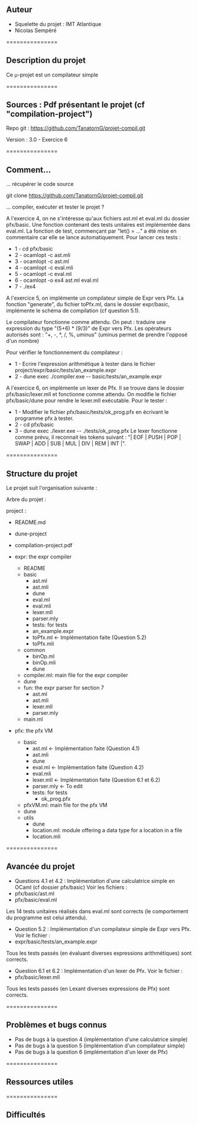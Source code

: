 Auteur
-------

- Squelette du projet : IMT Atlantique
- Nicolas Sempéré

===============

Description du projet
--------------------------

Ce μ-projet est un compilateur simple

===============

Sources : Pdf présentant le projet (cf "compilation-project")
-------

Repo git : https://github.com/TanatornG/projet-compil.git

Version : 3.0 - Exercice 6

===============

Comment...
-------

... récupérer le code source

  git clone https://github.com/TanatornG/projet-compil.git

... compiler, exécuter et tester le projet ?

  A l'exercice 4, on ne s'intéresse qu'aux fichiers ast.ml et eval.ml du dossier pfx/basic.
  Une fonction contenant des tests unitaires est implémentée dans eval.ml.
  La fonction de test, commençant par "let() = ..." a été mise en commentaire
  car elle se lance automatiquement.
  Pour lancer ces tests :
  - 1 - cd pfx/basic
  - 2 - ocamlopt -c ast.mli
  - 3 - ocamlopt -c ast.ml
  - 4 - ocamlopt -c eval.mli
  - 5 - ocamlopt -c eval.ml
  - 6 - ocamlopt -o ex4 ast.ml eval.ml
  - 7 - ./ex4

  A l'exercice 5, on implémente un compilateur simple de Expr vers Pfx.
  La fonction "generate", du fichier toPfx.ml, dans le dossier expr/basic, implémente le schéma de compilation (cf question 5.1).

  Le compilateur fonctionne comme attendu.
  On peut : traduire une expression du type "(5+6) * (9/3)" de Expr vers Pfx.
  Les opérateurs autorisés sont : "+, -, *, /, \%, uminus" (uminus permet de prendre l'opposé d'un nombre)

  Pour vérifier le fonctionnement du compilateur :
  - 1 - Ecrire l'expression arithmétique à tester dans le fichier project/expr/basic/tests/an_example.expr
  - 2 - dune exec ./compiler.exe -- basic/tests/an_example.expr

  A l'exercice 6, on implémente un lexer de Pfx.
  Il se trouve dans le dossier pfx/basic/lexer.mll et fonctionne comme attendu.
  On modifie le fichier pfx/basic/dune pour rendre le lexer.mll exécutable.
  Pour le tester :
  - 1 - Modifier le fichier pfx/basic/tests/ok_prog.pfx en écrivant le programme pfx à tester.
  - 2 - cd pfx/basic
  - 3 - dune exec ./lexer.exe -- ./tests/ok_prog.pfx
  Le lexer fonctionne comme prévu, il reconnait les tokens suivant :
  "| EOF | PUSH | POP | SWAP | ADD | SUB | MUL | DIV | REM | INT |".

===============

Structure du projet
------------------------

Le projet suit l'organisation suivante :

Arbre du projet :

project :

  - README.md

  - dune-project

  - compilation-project.pdf

  - expr: the expr compiler
    - README
    - basic
      - ast.ml
      - ast.mli
      - dune
      - eval.ml
      - eval.mli
      - lexer.mll
      - parser.mly
      - tests: for tests
       - an_example.expr
      - toPfx.ml             <- Implémentation faite (Question 5.2)
      - toPfx.mli
    - common
      - binOp.ml
      - binOp.mli
      - dune
    - compiler.ml: main file for the expr compiler
    - dune
    - fun: the expr parser for section 7
      - ast.ml
      - ast.mli
      - lexer.mll
      - parser.mly
    - main.ml

  - pfx: the pfx VM
    - basic
      - ast.ml               <- Implémentation faite (Question 4.1)
      - ast.mli
      - dune
      - eval.ml              <- Implémentation faite (Question 4.2)
      - eval.mli
      - lexer.mll            <- Implémentation faite (Question 6.1 et 6.2)
      - parser.mly           <- To edit
      - tests: for tests
        - ok_prog.pfx
    - pfxVM.ml: main file for the pfx VM
    - dune
    - utils
      - dune
      - location.ml: module offering a data type for a location in a file
      - location.mli

===============

Avancée du projet
--------

- Questions 4.1 et 4.2 : Implémentation d'une calculatrice simple en OCaml (cf dossier pfx/basic)
Voir les fichiers :
 - pfx/basic/ast.ml
 - pfx/basic/eval.ml

Les 14 tests unitaires réalisés dans eval.ml sont corrects (le comportement du programme est celui attendu).

- Question 5.2 : Implémentation d'un compilateur simple de Expr vers Pfx.
Voir le fichier :
 - expr/basic/tests/an_example.expr

Tous les tests passés (en évaluant diverses expressions arithmétiques) sont corrects.

- Question 6.1 et 6.2 : Implémentation d'un lexer de Pfx.
Voir le fichier :
 - pfx/basic/lexer.mll

Tous les tests passés (en Lexant diverses expressions de Pfx) sont corrects.

===============

Problèmes et bugs connus
--------------------

- Pas de bugs à la question 4 (implémentation d'une calculatrice simple)
- Pas de bugs à la question 5 (implémentation d'un compilateur simple)
- Pas de bugs à la question 6 (implémentation d'un lexer de Pfx)

===============

Ressources utiles
-----------------

===============

Difficultés
------------